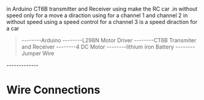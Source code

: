 in Arduino CT6B transmitter and Receiver using make the RC car .in without speed only for a move a diraction using for a channel 1 and channel 2 in without speed using a speed control for a channel 3 is a speed diraction for a car

>--------Arduino 
>--------L298N Motor Driver
>--------CT6B Transmiter and Receiver
>--------4 DC Motor
>--------lithium iron Battery
>--------Jumper Wire


-------------<h1>Wire Connections</h1>

